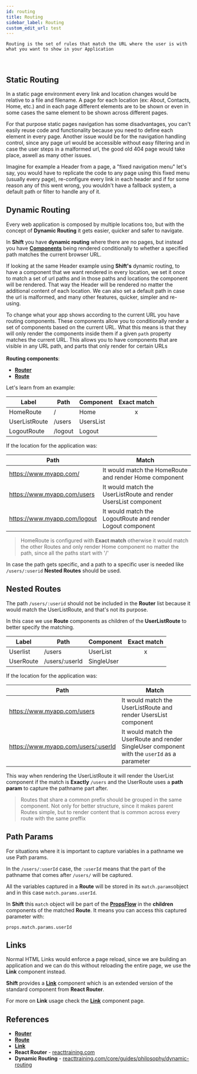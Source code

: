 ```yaml
---
id: routing
title: Routing
sidebar_label: Routing
custom_edit_url: test
---
```

`Routing is the set of rules that match the URL where the user is with what you want to show in your Application`
<br><br><br>

## Static Routing
In a static page environment every link and location changes would be relative to a file and filename. A page for each location (ex: About, Contacts, Home, etc.) and in each page different elements are to be shown or even in some cases the same element to be shown across different pages.

For that purpose static pages navigation has some disadvantages, you can't easily reuse code and functionality because you need to define each element in every page. Another issue would be for the navigation handling control, since any page url would be accessible without easy filtering and in case the user steps in a malformed url, the good old 404 page would take place, aswell as many other issues.

Imagine for example a Header from a page, a "fixed navigation menu" let's say, you would have to replicate the code to any page using this fixed menu (usually every page), re-configure every link in each header and if for some reason any of this went wrong, you wouldn't have a fallback system, a default path or filter to handle any of it.

## Dynamic Routing

Every web application is composed by multiple locations too, but with the concept of __Dynamic Routing__ it gets easier, quicker and safer to navigate. 

In __Shift__ you have __dynamic routing__ where there are no pages, but instead you have [__Components__](compoments.md) being rendered conditionally to whether a specified path matches the current browser URL. 

If looking at the same Header example using __Shift's__ dynamic routing, to have a component that we want rendered in every location, we set it once to match a set of url paths and in those paths and locations the component will be rendered. That way the Header will be rendered no matter the additional content of each location. We can also set a default path in case the url is malformed, and many other features, quicker, simpler and re-using.

To change what your app shows according to the current URL you have routing components. These components allow you to conditionally render a set of components based on the current URL. What this means is that they will only render the components inside them if a given `path` property matches the current URL. This allows you to have components that are visible in any URL path, and parts that only render for certain URLs
<br><br>
__Routing components__:
* [__Router__](router.md)
* [__Route__](route.md)

Let's learn from an example:

| Label  | Path    | Component | Exact match |
|--------|---------|-----------|-------------|
| HomeRoute | /       | Home      |     <center> x  </center>    |
| UserListRoute | /users  | UsersList     |             |
| LogoutRoute | /logout | Logout    |             |

If the location for the application was:

| Path                         | Match                                                           |
|------------------------------|-----------------------------------------------------------------|
| https://www.myapp.com/       | It would match the HomeRoute and render Home component          |
| https://www.myapp.com/users  | It would match the UserListRoute and render UsersList component |
| https://www.myapp.com/logout | It would match the LogoutRoute and render Logout component      |

>HomeRoute is configured with __Exact match__ otherwise it would match the other Routes and only render Home component no matter the path, since all the paths start with '/'

In case the path gets specific, and a path to a specific user is needed like  `/users/:userid`  __Nested Routes__ should be used.

## Nested Routes

The path `/users/:userid` should not be included in the __Router__ list because it would match the UserListRoute, and that's not its purpose.

In this case we use __Route__ components as children of the __UserListRoute__ to better specify the matching.

| Label    | Path           | Component  | Exact match |
|----------|----------------|------------|-------------|
| Userlist | /users         | UserList   |      <center> x  </center>      |
| UserRoute     | /users/:userId | SingleUser |             |

If the location for the application was:

| Path                                | Match                                                                                         |
|-------------------------------------|-----------------------------------------------------------------------------------------------|
| https://www.myapp.com/users         | It would match the UserListRoute and render UsersList component                               |
| https://www.myapp.com/users/:userId | It would match the UserRoute and render SingleUser component with the `userId` as a parameter |

This way when rendering the UserListRoute it will render the UserList component if the match is __Exactly__ `/users` and the UserRoute uses a
__path param__ to capture the pathname part after.

>Routes that share a common prefix should be grouped in the same component. Not only for better structure, since it makes parent Routes simple, but to render content that is common across every route with the same preffix

## Path Params
For situations where it is important to capture variables in a pathname we use Path params.

In the `/users/:userId` case, the `:userId` means that the part of the pathname that comes after `/users/` will be captured.

All the variables captured in a __Route__ will be stored in its `match.params`object and in this case `match.params.userId`.

In __Shift__ this `match` object will be part of the [__PropsFlow__](propsflow.md) in the __children__ components of the matched __Route__. It means you can access this captured parameter with:
```
props.match.params.userId
```


## Links

Normal HTML Links would enforce a page reload, since we are building an application and we can do this without reloading the entire page, we use the __Link__ component instead.

__Shift__ provides a [__Link__](link.md) component which is an extended version of the standard <Link> component from __React Router__.

For more on __Link__ usage check the [__Link__](link.md) component page.

## References


* [__Router__](router.md)
* [__Route__](route.md)
* [__Link__](link.md)
* __React Router__ - [reacttraining.com](https://reacttraining.com/react-router/)
* __Dynamic Routing__ - [reacttraining.com/core/guides/philosophy/dynamic-routing](https://reacttraining.com/core/guides/philosophy/dynamic-routing)

<br><br><br>
